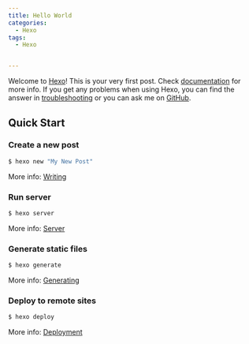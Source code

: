```yaml
---
title: Hello World
categories: 
  - Hexo
tags: 
  - Hexo


---
```

Welcome to [Hexo](https://hexo.io/)! This is your very first post. Check [documentation](https://hexo.io/docs/) for more info. If you get any problems when using Hexo, you can find the answer in [troubleshooting](https://hexo.io/docs/troubleshooting.html) or you can ask me on [GitHub](https://github.com/hexojs/hexo/issues).

## Quick Start

### Create a new post

``` bash
$ hexo new "My New Post"
```

More info: [Writing](https://hexo.io/docs/writing.html)

### Run server

``` bash
$ hexo server
```


More info: [Server](https://hexo.io/docs/server.html)

### Generate static files

``` bash
$ hexo generate

```

More info: [Generating](https://hexo.io/docs/generating.html)


### Deploy to remote sites

``` bash
$ hexo deploy
```

More info: [Deployment](https://hexo.io/docs/one-command-deployment.html)
